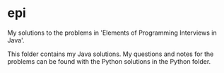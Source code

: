 # epi
My solutions to the problems in 'Elements of Programming Interviews in Java'.

This folder contains my Java solutions. My questions and notes for the problems
can be found with the Python solutions in the Python folder.
